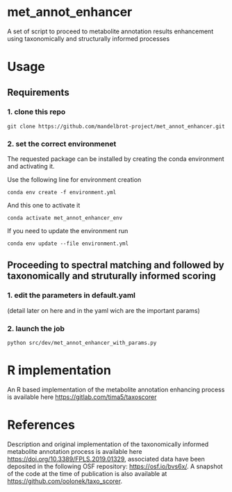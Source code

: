 # met_annot_enhancer
A set of script to proceed to metabolite annotation results enhancement using taxonomically and structurally informed processes

# Usage

## Requirements 


### 1.  clone this repo

`git clone https://github.com/mandelbrot-project/met_annot_enhancer.git`


### 2.  set the correct environmenet


The requested package can be installed by creating the conda environment and activating it.

Use the following line for environment creation 

`conda env create -f environment.yml`

And this one to activate it 

`conda activate met_annot_enhancer_env`

If you need to update the environment run 

`conda env update --file environment.yml`


## Proceeding to spectral matching and followed by taxonomically and struturally informed scoring 

### 1.  edit the parameters in default.yaml

(detail later on here and in the yaml wich are the important params)

### 2.  launch the job

`python src/dev/met_annot_enhancer_with_params.py`


# R implementation

An R based implementation of the metabolite annotation enhancing process is available here https://gitlab.com/tima5/taxoscorer

# References

Description and original implementation of the taxonomically informed metabolite annotation process is available here https://doi.org/10.3389/FPLS.2019.01329, associated data have been deposited in the following OSF repository: <https://osf.io/bvs6x/>.
A snapshot of the code at the time of publication is also available at <https://github.com/oolonek/taxo_scorer>.
